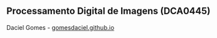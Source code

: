 ## Processamento Digital de Imagens (DCA0445)

Daciel Gomes - [gomesdaciel.github.io](https://github.com/gomesdaciel)
